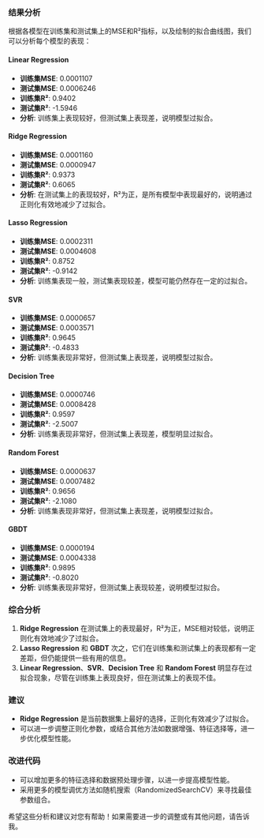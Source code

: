### 结果分析

根据各模型在训练集和测试集上的MSE和R²指标，以及绘制的拟合曲线图，我们可以分析每个模型的表现：

#### Linear Regression
- **训练集MSE**: 0.0001107
- **测试集MSE**: 0.0006246
- **训练集R²**: 0.9402
- **测试集R²**: -1.5946
- **分析**: 训练集上表现较好，但测试集上表现差，说明模型过拟合。

#### Ridge Regression
- **训练集MSE**: 0.0001160
- **测试集MSE**: 0.0000947
- **训练集R²**: 0.9373
- **测试集R²**: 0.6065
- **分析**: 在测试集上的表现较好，R²为正，是所有模型中表现最好的，说明通过正则化有效地减少了过拟合。

#### Lasso Regression
- **训练集MSE**: 0.0002311
- **测试集MSE**: 0.0004608
- **训练集R²**: 0.8752
- **测试集R²**: -0.9142
- **分析**: 训练集表现一般，测试集表现较差，模型可能仍然存在一定的过拟合。

#### SVR
- **训练集MSE**: 0.0000657
- **测试集MSE**: 0.0003571
- **训练集R²**: 0.9645
- **测试集R²**: -0.4833
- **分析**: 训练集表现非常好，但测试集上表现差，说明模型过拟合。

#### Decision Tree
- **训练集MSE**: 0.0000746
- **测试集MSE**: 0.0008428
- **训练集R²**: 0.9597
- **测试集R²**: -2.5007
- **分析**: 训练集表现非常好，但测试集上表现差，模型明显过拟合。

#### Random Forest
- **训练集MSE**: 0.0000637
- **测试集MSE**: 0.0007482
- **训练集R²**: 0.9656
- **测试集R²**: -2.1080
- **分析**: 训练集表现非常好，但测试集上表现差，说明模型过拟合。

#### GBDT
- **训练集MSE**: 0.0000194
- **测试集MSE**: 0.0004338
- **训练集R²**: 0.9895
- **测试集R²**: -0.8020
- **分析**: 训练集表现非常好，但测试集上表现较差，说明模型过拟合。

### 综合分析
1. **Ridge Regression** 在测试集上的表现最好，R²为正，MSE相对较低，说明正则化有效地减少了过拟合。
2. **Lasso Regression** 和 **GBDT** 次之，它们在训练集和测试集上的表现都有一定差距，但仍能提供一些有用的信息。
3. **Linear Regression**、**SVR**、**Decision Tree** 和 **Random Forest** 明显存在过拟合现象，尽管在训练集上表现良好，但在测试集上的表现不佳。

### 建议
- **Ridge Regression** 是当前数据集上最好的选择，正则化有效减少了过拟合。
- 可以进一步调整正则化参数，或结合其他方法如数据增强、特征选择等，进一步优化模型性能。

### 改进代码
- 可以增加更多的特征选择和数据预处理步骤，以进一步提高模型性能。
- 采用更多的模型调优方法如随机搜索（RandomizedSearchCV）来寻找最佳参数组合。

希望这些分析和建议对您有帮助！如果需要进一步的调整或有其他问题，请告诉我。